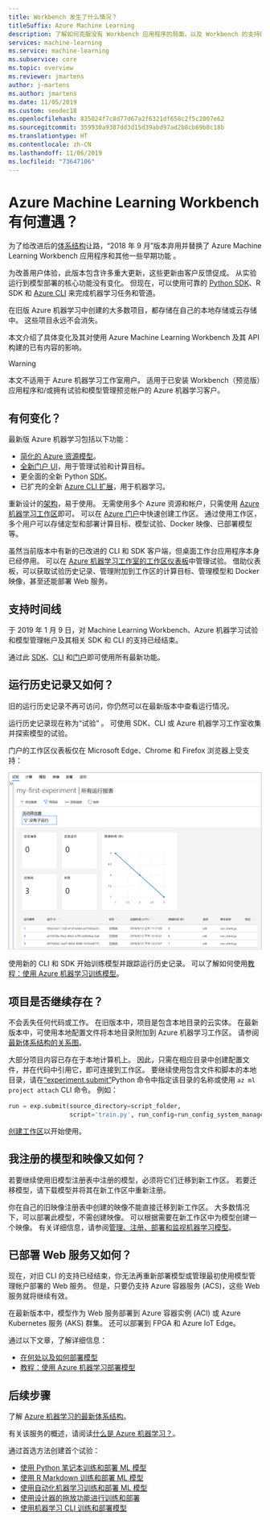 ```yaml
---
title: Workbench 发生了什么情况？
titleSuffix: Azure Machine Learning
description: 了解如何克服没有 Workbench 应用程序的局面，以及 Workbench 的支持时间线。
services: machine-learning
ms.service: machine-learning
ms.subservice: core
ms.topic: overview
ms.reviewer: jmartens
author: j-martens
ms.author: jmartens
ms.date: 11/05/2019
ms.custom: seodec18
ms.openlocfilehash: 835024f7c8d77d67a2f6321df658c2f5c2007e62
ms.sourcegitcommit: 359930a9387dd3d15d39abd97ad2b8cb69b8c18b
ms.translationtype: HT
ms.contentlocale: zh-CN
ms.lasthandoff: 11/06/2019
ms.locfileid: "73647106"
---
```

# <a name="what-happened-to-azure-machine-learning-workbench"></a>Azure Machine Learning Workbench 有何遭遇？

为了给改进后的[体系结构](concept-azure-machine-learning-architecture.md)让路，“2018 年 9 月”版本弃用并替换了 Azure Machine Learning Workbench 应用程序和其他一些早期功能  。

为改善用户体验，此版本包含许多重大更新，这些更新由客户反馈促成。 从实验运行到模型部署的核心功能没有变化。 但现在，可以使用可靠的 <a href="https://docs.microsoft.com/python/api/overview/azure/ml/intro?view=azure-ml-py" target="_blank">Python SDK</a>、R SDK 和 [Azure CLI](reference-azure-machine-learning-cli.md) 来完成机器学习任务和管道。

在旧版 Azure 机器学习中创建的大多数项目，都存储在自己的本地存储或云存储中。 这些项目永远不会消失。

本文介绍了具体变化及其对使用 Azure Machine Learning Workbench 及其 API 构建的已有内容的影响。

>[!Warning]
>本文不适用于 Azure 机器学习工作室用户。 适用于已安装 Workbench（预览版）应用程序和/或拥有试验和模型管理预览帐户的 Azure 机器学习客户。


## <a name="what-changed"></a>有何变化？

最新版 Azure 机器学习包括以下功能：
+ [简化的 Azure 资源模型](concept-azure-machine-learning-architecture.md)。
+ [全新门户 UI](how-to-track-experiments.md)，用于管理试验和计算目标。
+ 更全面的全新 Python <a href="https://docs.microsoft.com/python/api/overview/azure/ml/intro?view=azure-ml-py" target="_blank">SDK</a>。
+ 已扩充的全新 [Azure CLI 扩展](reference-azure-machine-learning-cli.md)，用于机器学习。

重新设计的[架构](concept-azure-machine-learning-architecture.md)，易于使用。 无需使用多个 Azure 资源和帐户，只需使用 [Azure 机器学习工作区](concept-workspace.md)即可。 可以在 [Azure 门户](how-to-manage-workspace.md)中快速创建工作区。 通过使用工作区，多个用户可以存储定型和部署计算目标、模型试验、Docker 映像、已部署模型等。

虽然当前版本中有新的已改进的 CLI 和 SDK 客户端，但桌面工作台应用程序本身已经停用。 可以在 [Azure 机器学习工作室的工作区仪表板](how-to-track-experiments.md#view-the-experiment-in-the-web-portal)中管理试验。 借助仪表板，可以获取试验历史记录、管理附加到工作区的计算目标、管理模型和 Docker 映像，甚至还能部署 Web 服务。

<a name="timeline"></a>

## <a name="support-timeline"></a>支持时间线

于 2019 年 1 月 9 日，对 Machine Learning Workbench、Azure 机器学习试验和模型管理帐户及其相关 SDK 和 CLI 的支持已经结束。

通过此 <a href="https://docs.microsoft.com/python/api/overview/azure/ml/intro?view=azure-ml-py" target="_blank">SDK</a>、[CLI](reference-azure-machine-learning-cli.md) 和[门户](how-to-manage-workspace.md)即可使用所有最新功能。

## <a name="what-about-run-histories"></a>运行历史记录又如何？

旧的运行历史记录不再可访问，你仍然可以在最新版本中查看运行情况。

运行历史记录现在称为“试验”  。 可使用 SDK、CLI 或 Azure 机器学习工作室收集并探索模型的试验。

门户的工作区仪表板仅在 Microsoft Edge、Chrome 和 Firefox 浏览器上受支持：

[![在线门户](./media/overview-what-happened-to-workbench/image001.png)](./media/overview-what-happened-to-workbench/image001.png#lightbox)

使用新的 CLI 和 SDK 开始训练模型并跟踪运行历史记录。 可以了解如何使用[教程：使用 Azure 机器学习训练模型](tutorial-train-models-with-aml.md)。

## <a name="will-projects-persist"></a>项目是否继续存在？

不会丢失任何代码或工作。 在旧版本中，项目是包含本地目录的云实体。 在最新版本中，可使用本地配置文件将本地目录附加到 Azure 机器学习工作区。 请参阅[最新体系结构的关系图](concept-azure-machine-learning-architecture.md)。

大部分项目内容已存在于本地计算机上。 因此，只需在相应目录中创建配置文件，并在代码中引用它，即可连接到工作区。 要继续使用包含文件和脚本的本地目录，请在[“experiment.submit”](https://docs.microsoft.com/python/api/azureml-core/azureml.core.experiment.experiment?view=azure-ml-py)Python 命令中指定该目录的名称或使用 `az ml project attach` CLI 命令。  例如：
```python
run = exp.submit(source_directory=script_folder,
                 script='train.py', run_config=run_config_system_managed)
```

[创建工作区](how-to-manage-workspace.md)以开始使用。

## <a name="what-about-my-registered-models-and-images"></a>我注册的模型和映像又如何？

若要继续使用旧模型注册表中注册的模型，必须将它们迁移到新工作区。 若要迁移模型，请下载模型并将其在新工作区中重新注册。

你在自己的旧映像注册表中创建的映像不能直接迁移到新工作区。 大多数情况下，可以部署此模型，不需创建映像。 可以根据需要在新工作区中为模型创建一个映像。 有关详细信息，请参阅[管理、注册、部署和监视机器学习模型](concept-model-management-and-deployment.md)。

## <a name="what-about-deployed-web-services"></a>已部署 Web 服务又如何？

现在，对旧 CLI 的支持已经结束，你无法再重新部署模型或管理最初使用模型管理帐户部署的 Web 服务。 但是，只要仍支持 Azure 容器服务 (ACS)，这些 Web 服务就将继续有效。

在最新版本中，模型作为 Web 服务部署到 Azure 容器实例 (ACI) 或 Azure Kubernetes 服务 (AKS) 群集。 还可以部署到 FPGA 和 Azure IoT Edge。

通过以下文章，了解详细信息：
+ [在何处以及如何部署模型](how-to-deploy-and-where.md)
+ [教程：使用 Azure 机器学习部署模型](tutorial-deploy-models-with-aml.md)

## <a name="next-steps"></a>后续步骤

了解 [Azure 机器学习的最新体系结构](concept-azure-machine-learning-architecture.md)。

有关该服务的概述，请阅读[什么是 Azure 机器学习？](overview-what-is-azure-ml.md)。

通过首选方法创建首个试验：
  + [使用 Python 笔记本训练和部署 ML 模型](tutorial-1st-experiment-sdk-setup.md)
  + [使用 R Markdown 训练和部署 ML 模型]( tutorial-1st-r-experiment.md) 
  + [使用自动化机器学习训练和部署 ML 模型](ui-tutorial-automobile-price-train-score.md) 
  + [使用设计器的拖放功能进行训练和部署](tutorial-first-experiment-automated-ml.md) 
  + [使用机器学习 CLI 训练和部署模型](tutorial-train-deploy-model-cli.md)

